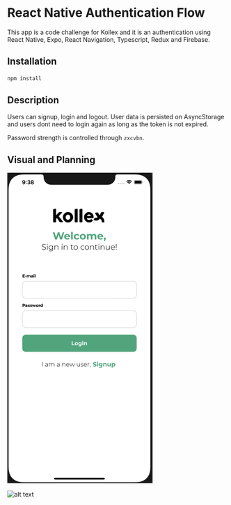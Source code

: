 # React Native Authentication Flow

This app is a code challenge for Kollex and it is an authentication using React Native, Expo, React Navigation, Typescript, Redux and Firebase.

## Installation

```bash
npm install
```

## Description

Users can signup, login and logout. User data is persisted on AsyncStorage and users dont need to login again as long as the token is not expired.

Password strength is controlled through `zxcvbn`.

## Visual and Planning



![alt text](https://github.com/feraraujofilho/KollexAuthenticationApp/blob/master/assets/kollex_login.png?raw=true)

![alt text](https://github.com/feraraujofilho/KollexAuthenticationApp/blob/master/assets/planningApp.png?raw=true)

